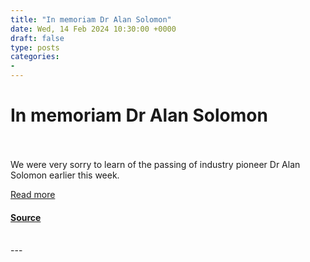 ```yaml
---
title: "In memoriam Dr Alan Solomon"
date: Wed, 14 Feb 2024 10:30:00 +0000
draft: false
type: posts
categories: 
- 
---
```

# In memoriam Dr Alan Solomon

<br/>

<br/>
We were very sorry to learn of the passing of industry pioneer Dr Alan Solomon earlier this week.  
  
[Read more](https://www.virusbulletin.com/blog/2024/02/memoriam-dr-alan-solomon/)

#### [Source](https://www.virusbulletin.com/blog/2024/02/memoriam-dr-alan-solomon/)

<br/>
---
